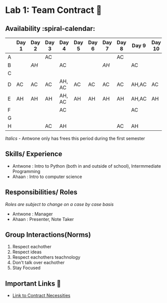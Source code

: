# Lab 1: Team Contract :scroll:

## Availability :spiral-calendar:

|   | Day 1 | Day 2 | Day 3 | Day 4 | Day 5 | Day 6 | Day 7 | Day 8 | Day 9 | Day 10 |
|---|-------|-------|-------|-------|-------|-------|-------|-------|-------|--------|
| A |       |       |    AC |       |       |       |       |  AC   |       |        |
| B |       | *AH*  |       |  AC   |       |       | *AH*  |       |  AC   |        |
| C |       |       |       |       |       |       |       |       |       |        |
| D |   AC  |   AC  |   AC  | AH, AC| AC    |  AC   |  AC   |   AC  | AH,AC |    AC  |
| E | AH    | AH    | AH    | AH, AC| AH    | AH    | AH    | AH    | AH,AC | AH     |
| F |       |       |       |  AC   |       |       |       |       |   AC  |        |
| G |       |       |       |       |       |       |       |       |       |        |
| H |       |       |   AC  | AH    |       |       |       |   AC  | AH    |        |

*Italics* - Antwone only has frees this period during the first semester 

## Skills/ Experience 

- Antwone : Intro to Python (both in and outside of school), Intermmediate Programming 
- Ahaan : Intro to computer science  

## Responsibilities/ Roles
*Roles are subject to change on a case by case basis*

- Antwone : Manager
- Ahaan : Presenter, Note Taker 

## Group Interactions(Norms)
1. Respect eachother
2. Respect ideas
3. Respect eachothers teachnology
4. Don't talk over eachother
5. Stay Focused


## Important Links :link:

- [Link to Contract Necessities](https://hm-web-dev.github.io/hm-web-dev-23.github.io/2023/09/15/lab1-team-contract.html)

